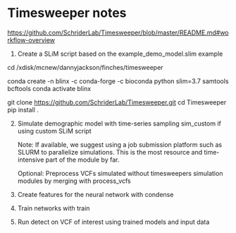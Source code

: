 # Timesweeper notes

https://github.com/SchriderLab/Timesweeper/blob/master/README.md#workflow-overview

1. Create a SLiM script based on the example_demo_model.slim example

cd /xdisk/mcnew/dannyjackson/finches/timesweeper

conda create -n blinx -c conda-forge -c bioconda python slim=3.7 samtools bcftools
conda activate blinx

git clone https://github.com/SchriderLab/Timesweeper.git
cd Timesweeper
pip install .

2. Simulate demographic model with time-series sampling sim_custom if using custom SLiM script
    
    Note: If available, we suggest using a job submission platform such as SLURM to parallelize simulations. This is the most resource and time-intensive part of the module by far.
    
    Optional: Preprocess VCFs simulated without timesweepers simulation modules by merging with process_vcfs

3. Create features for the neural network with condense

4. Train networks with train

5. Run detect on VCF of interest using trained models and input data